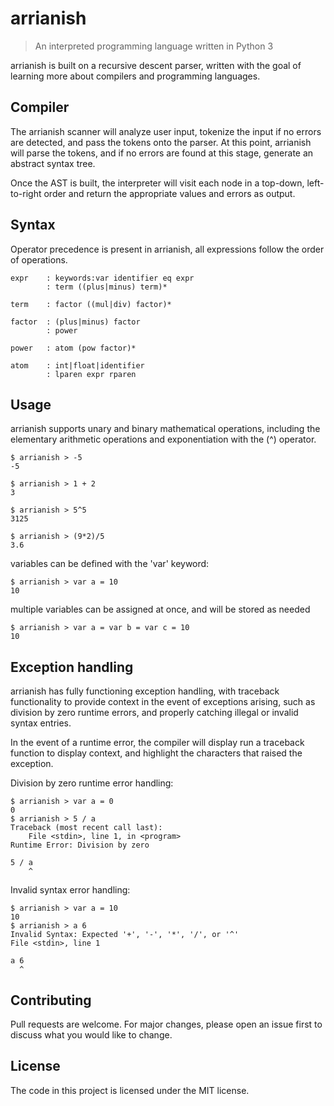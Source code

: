 # arrianish

>An interpreted programming language written in Python 3

arrianish is built on a recursive descent parser, written with the goal of learning more about compilers and programming languages.

## Compiler

The arrianish scanner will analyze user input, tokenize the input if no errors are detected, and pass the tokens onto the parser. At this point, arrianish will parse the tokens, and if no errors are found at this stage, generate an abstract syntax tree.

Once the AST is built, the interpreter will visit each node in a top-down, left-to-right order and return the appropriate values and errors as output.

## Syntax

Operator precedence is present in arrianish, all expressions follow the order of operations.

```
expr    : keywords:var identifier eq expr
        : term ((plus|minus) term)*

term    : factor ((mul|div) factor)*

factor  : (plus|minus) factor
        : power

power   : atom (pow factor)*

atom    : int|float|identifier
        : lparen expr rparen
```

## Usage

arrianish supports unary and binary mathematical operations, including the elementary arithmetic operations and exponentiation with the (^) operator. 

```
$ arrianish > -5
-5

$ arrianish > 1 + 2
3

$ arrianish > 5^5
3125

$ arrianish > (9*2)/5
3.6
```

variables can be defined with the 'var' keyword:
```
$ arrianish > var a = 10
10
```


multiple variables can be assigned at once, and will be stored as needed

```
$ arrianish > var a = var b = var c = 10
10
```

## Exception handling

arrianish has fully functioning exception handling, with traceback functionality to provide context in the event of exceptions arising, such as division by zero runtime errors, and properly catching illegal or invalid syntax entries.

In the event of a runtime error, the compiler will display run a traceback function to display context, and highlight the characters that raised the exception.

Division by zero runtime error handling:

```
$ arrianish > var a = 0
0
$ arrianish > 5 / a
Traceback (most recent call last):
    File <stdin>, line 1, in <program>
Runtime Error: Division by zero

5 / a
    ^
```
Invalid syntax error handling:

```
$ arrianish > var a = 10
10
$ arrianish > a 6
Invalid Syntax: Expected '+', '-', '*', '/', or '^'
File <stdin>, line 1

a 6
  ^
```

## Contributing
Pull requests are welcome. For major changes, please open an issue first to discuss what you would like to change.

## License
The code in this project is licensed under the MIT license.
